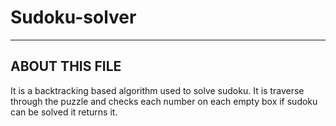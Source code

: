 # Sudoku-solver
<hr>
<h2>
  ABOUT THIS FILE
</h2>
<p>
  It is a backtracking based algorithm used to solve sudoku.
  It is traverse through the puzzle and checks each number on each empty box if sudoku can be solved it returns it.
  
</p>

